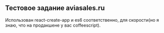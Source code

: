
## Тестовое задание aviasales.ru


Использован react-create-app и es6 соответственно, для скорости(но я знаю, что на продакшене у вас сoffeescript).
